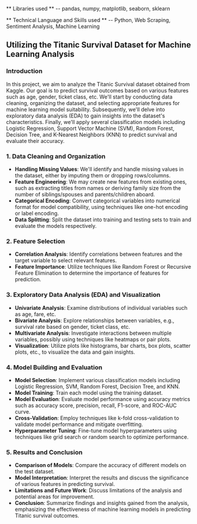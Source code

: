 ** Libraries used ** -- pandas, numpy, matplotlib, seaborn, sklearn

** Technical Language and Skills used ** -- Python, Web Scraping, Sentiment Analysis, Machine Learning 

## Utilizing the Titanic Survival Dataset for Machine Learning Analysis

### Introduction
In this project, we aim to analyze the Titanic Survival dataset obtained from Kaggle. Our goal is to predict survival outcomes based on various features such as age, gender, ticket class, etc. We'll start by conducting data cleaning, organizing the dataset, and selecting appropriate features for machine learning model suitability. Subsequently, we'll delve into exploratory data analysis (EDA) to gain insights into the dataset's characteristics. Finally, we'll apply several classification models including Logistic Regression, Support Vector Machine (SVM), Random Forest, Decision Tree, and K-Nearest Neighbors (KNN) to predict survival and evaluate their accuracy.

### 1. Data Cleaning and Organization
- **Handling Missing Values**: We'll identify and handle missing values in the dataset, either by imputing them or dropping rows/columns.
- **Feature Engineering**: We may create new features from existing ones, such as extracting titles from names or deriving family size from the number of siblings/spouses and parents/children aboard.
- **Categorical Encoding**: Convert categorical variables into numerical format for model compatibility, using techniques like one-hot encoding or label encoding.
- **Data Splitting**: Split the dataset into training and testing sets to train and evaluate the models respectively.

### 2. Feature Selection
- **Correlation Analysis**: Identify correlations between features and the target variable to select relevant features.
- **Feature Importance**: Utilize techniques like Random Forest or Recursive Feature Elimination to determine the importance of features for prediction.

### 3. Exploratory Data Analysis (EDA) and Visualization
- **Univariate Analysis**: Examine distributions of individual variables such as age, fare, etc.
- **Bivariate Analysis**: Explore relationships between variables, e.g., survival rate based on gender, ticket class, etc.
- **Multivariate Analysis**: Investigate interactions between multiple variables, possibly using techniques like heatmaps or pair plots.
- **Visualization**: Utilize plots like histograms, bar charts, box plots, scatter plots, etc., to visualize the data and gain insights.

### 4. Model Building and Evaluation
- **Model Selection**: Implement various classification models including Logistic Regression, SVM, Random Forest, Decision Tree, and KNN.
- **Model Training**: Train each model using the training dataset.
- **Model Evaluation**: Evaluate model performance using accuracy metrics such as accuracy score, precision, recall, F1-score, and ROC-AUC curve.
- **Cross-Validation**: Employ techniques like k-fold cross-validation to validate model performance and mitigate overfitting.
- **Hyperparameter Tuning**: Fine-tune model hyperparameters using techniques like grid search or random search to optimize performance.

### 5. Results and Conclusion
- **Comparison of Models**: Compare the accuracy of different models on the test dataset.
- **Model Interpretation**: Interpret the results and discuss the significance of various features in predicting survival.
- **Limitations and Future Work**: Discuss limitations of the analysis and potential areas for improvement.
- **Conclusion**: Summarize findings and insights gained from the analysis, emphasizing the effectiveness of machine learning models in predicting Titanic survival outcomes.

